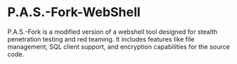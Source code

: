 # P.A.S.-Fork-WebShell
P.A.S.-Fork is a modified version of a webshell tool designed for stealth penetration testing and red teaming. It includes features like file management, SQL client support, and encryption capabilities for the source code.
